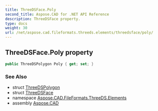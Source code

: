 ```yaml
---
title: ThreeDSFace.Poly
second_title: Aspose.CAD for .NET API Reference
description: ThreeDSFace property. 
type: docs
weight: 30
url: /net/aspose.cad.fileformats.threeds.elements/threedsface/poly/
---
```

## ThreeDSFace.Poly property

```csharp
public ThreeDSPolygon Poly { get; set; }
```

### See Also

* struct [ThreeDSPolygon](../../threedspolygon/)
* struct [ThreeDSFace](../)
* namespace [Aspose.CAD.FileFormats.ThreeDS.Elements](../../threedsface/)
* assembly [Aspose.CAD](../../../)


